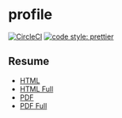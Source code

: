 # profile

[![CircleCI](https://circleci.com/gh/HiromiShikata/profile.svg?style=svg)](https://circleci.com/gh/HiromiShikata/profile)
[![code style: prettier](https://img.shields.io/badge/code_style-prettier-ff69b4.svg?style=flat-square)](https://github.com/prettier/prettier)

## Resume

- [HTML](https://358-233568510-gh.circle-artifacts.com/0/resume/HiromiShikata.html)
- [HTML Full](https://358-233568510-gh.circle-artifacts.com/0/resume/HiromiShikata.full.html)
- [PDF](https://358-233568510-gh.circle-artifacts.com/0/resume/HiromiShikata.pdf)
- [PDF Full](https://358-233568510-gh.circle-artifacts.com/0/resume/HiromiShikata.full.pdf)
